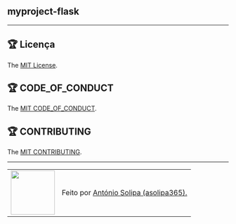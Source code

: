 ## myproject-flask

---

## 🏆 Licença

The [MIT License](/LICENSE).

## 🏆 CODE_OF_CONDUCT

The [MIT CODE_OF_CONDUCT](/CODE_OF_CONDUCT.md).

## 🏆 CONTRIBUTING

The [MIT CONTRIBUTING](/CONTRIBUTING.md).

---

<table>
  <tr>
    <td>
      <img src="https://github.com/asolipa365.png" width="100px" />
    </td>
    <td>
      Feito por <a href="https://github.com/asolipa365">António Solipa (asolipa365).</a> 
    </td>
  </tr>
</table>
